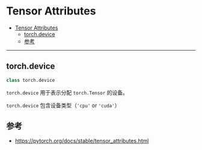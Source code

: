 # Tensor Attributes

- [Tensor Attributes](#tensor-attributes)
  - [torch.device](#torchdevice)
  - [参考](#参考)

***

## torch.device

```python
class torch.device
```

`torch.device` 用于表示分配 `torch.Tensor` 的设备。

`torch.device` 包含设备类型（`'cpu'` or `'cuda'`）

## 参考

- https://pytorch.org/docs/stable/tensor_attributes.html
